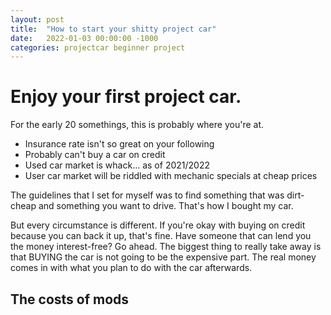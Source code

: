 ```yaml
---
layout: post
title:  "How to start your shitty project car"
date:   2022-01-03 00:00:00 -1000
categories: projectcar beginner project
---
```


# Enjoy your first project car.

For the early 20 somethings, this is probably where you're at.

- Insurance rate isn't so great on your following
- Probably can't buy a car on credit
- Used car market is whack... as of 2021/2022
- User car market will be riddled with mechanic specials at cheap prices

The guidelines that I set for myself was to find something that was dirt-cheap and something you want to drive. That's how I bought my car.

But every circumstance is different. If you're okay with buying on credit because you can back it up, that's fine. Have someone that can lend you the money interest-free? Go ahead. The biggest thing to really take away is that BUYING the car is not going to be the expensive part. The real money comes in with what you plan to do with the car afterwards.

## The costs of mods
